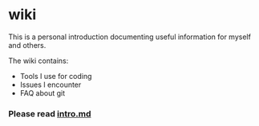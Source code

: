 # wiki

This is a personal introduction documenting useful information for myself and others.

The wiki contains: 
- Tools I use for coding
- Issues I encounter
- FAQ about git

### **Please read [intro.md](intro.md)**
